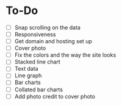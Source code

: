 # To-Do
- [ ] Snap scrolling on the data
- [ ] Responsiveness
- [ ] Get domain and hosting set up
- [ ] Cover photo
- [ ] Fix the colors and the way the site looks
- [ ] Stacked line chart
- [ ] Text data
- [ ] Line graph
- [ ] Bar charts
- [ ] Collated bar charts
- [ ] Add photo credit to cover photo
